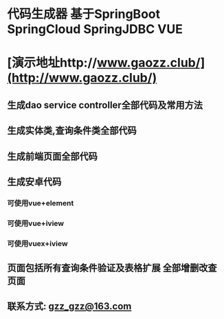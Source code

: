 # 代码生成器 基于SpringBoot SpringCloud SpringJDBC VUE

# [演示地址http://www.gaozz.club/](http://www.gaozz.club/)

## 生成dao service controller全部代码及常用方法

## 生成实体类,查询条件类全部代码

## 生成前端页面全部代码

## 生成安卓代码

### 可使用vue+element

### 可使用vue+iview

### 可使用vuex+iview

## 页面包括所有查询条件验证及表格扩展 全部增删改查页面

## 联系方式: gzz_gzz@163.com
